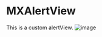 # MXAlertView
This is a custom alertView.
 ![image](https://github.com/limaoxuan/MXAlertView/edit/master/record1.gif)
